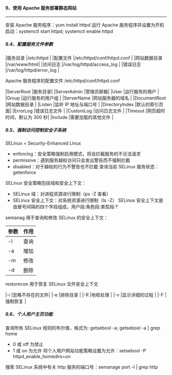 #### 9、使用 Apache 服务部署静态网站
---
安装 Apache 服务程序：yum install httpd
运行 Apache 服务程序并设置为开机启动：systemctl start httpd; systemctl enable httpd

##### 9.4、配置服务文件参数

|服务目录 |/etc/httpd |
|配置文件 |/etc/httpd/conf/httpd.conf |
|网站数据目录 |/var/www/html|
|访问日志 |/var/log/httpd/access_log  |
|错误日志 |/var/log/httpd/error_log |

Apache 服务程序的配置文件 /etc/httpd/conf/httpd.conf

|ServerRoot |服务目录|
|ServerAdmin  |管理员邮箱|
|User |运行服务的用户  |
|Group  |运行服务的用户组 |
|ServerName |网站服务器的域名 |
|DocumentRoot |网站数据目录 |
|Listen |监听 IP 地址与端口号 |
|DirectoryIndex |默认的索引页面|
|ErrorLog |错误日志文件 |
|CustomLog  |访问日志文件 |
|Timeout  |网页超时时间，默认为 300 秒|
|Include  |需要加载的其他文件  |

##### 9.5、强制访问控制安全子系统
SELinux = Security-Enhanced Linux
- enforcing：安全策略强制启用模式，将会拦截服务的不合法请求
- permissive：遇到服务越权访问只会发出警告而不强制拦截
- disabled：对于越权的行为不警告也不拦截
查询当前 SELinux 服务状态：getenforce

SELinux 安全策略包括域和安全上下文：
- SELinux 域：对进程资源进行限制（ps -Z 查看）
- SELinux 安全上下文：对系统资源进行限制（ls -Z）
SELinux 安全上下文是由冒号间隔的四个字段组成，用户段:角色段:类型段:?

semanag 用于查询和修改 SELinux 的安全上下文：

|参数 |作用|
|-  |-  |
|-l |查询 |
|-a |增加 |
|-m |修改 |
|-d |删除 |

restorecon  用于恢复 SELinux 文件安全上下文

|-i |忽略不存在的文件|
|-e |排除目录 |
|-R |地柜处理 |
|-v |显示详细的过程  |
|-F |强制恢复 |

##### 9.6、个人用户主页功能

查询所有 SELinux 规则的布尔值，格式为: getsebool -a; getsebool -a | grep home
- 0 或 off 为禁止
- 1 或 on 为允许
将个人用户网站功能策略设置为允许：setsebool -P httpd_enable_homedirs=on

搜索 SELinux 系统中有关 http 服务的端口号：semanage port -l | grep http









